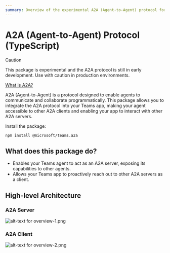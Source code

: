 ```yaml
---
summary: Overview of the experimental A2A (Agent-to-Agent) protocol for enabling programmatic communication between AI agents.
---
```


# A2A (Agent-to-Agent) Protocol (TypeScript)

> [!CAUTION]
> This package is experimental and the A2A protocol is still in early development. Use with caution in production environments.

[What is A2A?](https://google.github.io/A2A)

A2A (Agent-to-Agent) is a protocol designed to enable agents to communicate and collaborate programmatically. This package allows you to integrate the A2A protocol into your Teams app, making your agent accessible to other A2A clients and enabling your app to interact with other A2A servers.

Install the package:

```bash
npm install @microsoft/teams.a2a
```

## What does this package do?

-   Enables your Teams agent to act as an A2A server, exposing its capabilities to other agents.
-   Allows your Teams app to proactively reach out to other A2A servers as a client.

## High-level Architecture

### A2A Server
![alt-text for overview-1.png](~/assets/diagrams/overview-1.png)

### A2A Client

![alt-text for overview-2.png](~/assets/diagrams/overview-2.png)
